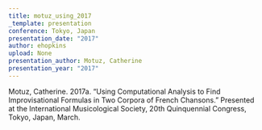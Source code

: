 ```yaml
---
title: motuz_using_2017
_template: presentation
conference: Tokyo, Japan
presentation_date: "2017"
author: ehopkins
upload: None
presentation_author: Motuz, Catherine
presentation_year: "2017"
---
```

Motuz, Catherine. 2017a. “Using Computational Analysis to Find Improvisational Formulas in Two Corpora of French Chansons.” Presented at the International Musicological Society, 20th Quinquennial Congress, Tokyo, Japan, March.